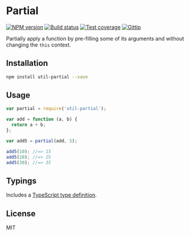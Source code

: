 # Partial

[![NPM version][npm-image]][npm-url]
[![Build status][travis-image]][travis-url]
[![Test coverage][coveralls-image]][coveralls-url]
[![Gittip][gittip-image]][gittip-url]

Partially apply a function by pre-filling some of its arguments and without changing the `this` context.

## Installation

```sh
npm install util-partial --save
```

## Usage

```javascript
var partial = require('util-partial');

var add = function (a, b) {
  return a + b;
};

var add5 = partial(add, 5);

add5(10); //=> 15
add5(20); //=> 25
add5(30); //=> 35
```

## Typings

Includes a [TypeScript type definition](partial.d.ts).

## License

MIT

[npm-image]: https://img.shields.io/npm/v/util-partial.svg?style=flat
[npm-url]: https://npmjs.org/package/util-partial
[travis-image]: https://img.shields.io/travis/blakeembrey/partial.svg?style=flat
[travis-url]: https://travis-ci.org/blakeembrey/partial
[coveralls-image]: https://img.shields.io/coveralls/blakeembrey/partial.svg?style=flat
[coveralls-url]: https://coveralls.io/r/blakeembrey/partial?branch=master
[gittip-image]: https://img.shields.io/gittip/blakeembrey.svg?style=flat
[gittip-url]: https://www.gittip.com/blakeembrey
